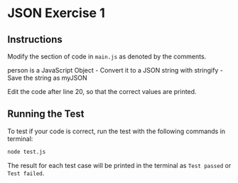 # JSON Exercise 1
## Instructions
Modify the section of code in ```main.js``` as denoted by the comments.

person is a JavaScript Object
    - Convert it to a JSON string with stringify
    - Save the string as myJSON

Edit the code after line 20, so that the correct values are printed. 

## Running the Test
To test if your code is correct, run the test with the following commands in terminal:
```bash
node test.js
```

The result for each test case will be printed in the terminal as ```Test passed``` or ```Test failed```.


